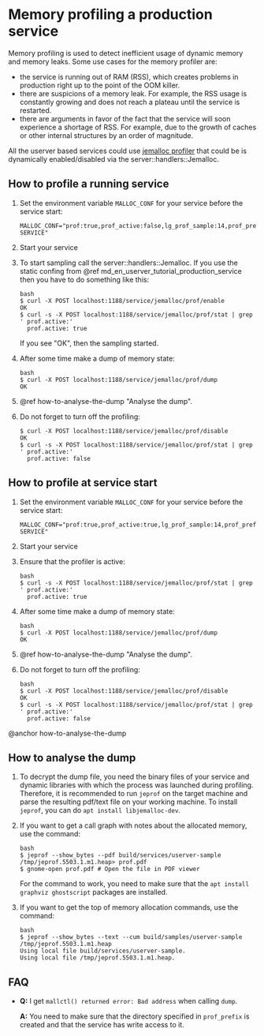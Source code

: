 # Memory profiling a production service

Memory profiling is used to detect inefficient usage of dynamic memory and
memory leaks. Some use cases for the memory profiler are:

* the service is running out of RAM (RSS), which creates problems in production
  right up to the point of the OOM killer.
* there are suspicions of a memory leak. For example, the RSS usage is
  constantly growing and does not reach a plateau until the service is
  restarted.
* there are arguments in favor of the fact that the service will soon
  experience a shortage of RSS. For example, due to the growth of caches or
  other internal structures by an order of magnitude.

All the userver based services could use
[jemalloc profiler](https://github.com/jemalloc/jemalloc/wiki/Use-Case%3A-Heap-Profiling)
that could be is dynamically enabled/disabled via the server::handlers::Jemalloc.

## How to profile a running service
1. Set the environment variable `MALLOC_CONF` for your service before the service start:
   ```
   MALLOC_CONF="prof:true,prof_active:false,lg_prof_sample:14,prof_prefix:/tmp/jeprof-SERVICE"
   ```
2. Start your service
3. To start sampling call the server::handlers::Jemalloc. If you use the
   static confing from @ref md_en_userver_tutorial_production_service then you
   have to do something like this:
   ```
   bash
   $ curl -X POST localhost:1188/service/jemalloc/prof/enable
   OK
   $ curl -s -X POST localhost:1188/service/jemalloc/prof/stat | grep ' prof.active:'
     prof.active: true
   ```
   If you see "ОК", then the sampling started.

4. After some time make a dump of memory state:
   ```
   bash
   $ curl -X POST localhost:1188/service/jemalloc/prof/dump
   OK
   ```

5. @ref how-to-analyse-the-dump "Analyse the dump".

6. Do not forget to turn off the profiling:
   ```
   $ curl -X POST localhost:1188/service/jemalloc/prof/disable
   OK
   $ curl -s -X POST localhost:1188/service/jemalloc/prof/stat | grep ' prof.active:'
     prof.active: false
   ```

## How to profile at service start

1. Set the environment variable `MALLOC_CONF` for your service before the service start:
   ```
   MALLOC_CONF="prof:true,prof_active:true,lg_prof_sample:14,prof_prefix:/tmp/jeprof-SERVICE"
   ```

2. Start your service

3. Ensure that the profiler is active:
   ```
   bash
   $ curl -s -X POST localhost:1188/service/jemalloc/prof/stat | grep ' prof.active:'
     prof.active: true
   ```

4. After some time make a dump of memory state:
   ```
   bash
   $ curl -X POST localhost:1188/service/jemalloc/prof/dump
   OK
   ```

5. @ref how-to-analyse-the-dump "Analyse the dump".

6. Do not forget to turn off the profiling:
   ```
   bash
   $ curl -X POST localhost:1188/service/jemalloc/prof/disable
   OK
   $ curl -s -X POST localhost:1188/service/jemalloc/prof/stat | grep ' prof.active:'
     prof.active: false
   ```

@anchor how-to-analyse-the-dump
## How to analyse the dump

1. To decrypt the dump file, you need the binary files of your service and
   dynamic libraries with which the process was launched during profiling.
   Therefore, it is recommended to run `jeprof` on the target machine and parse
   the resulting pdf/text file on your working machine. To install `jeprof`,
   you can do `apt install libjemalloc-dev`.

2. If you want to get a call graph with notes about the allocated memory, use the command:
    ```
    bash
    $ jeprof --show_bytes --pdf build/services/userver-sample /tmp/jeprof.5503.1.m1.heap> prof.pdf
    $ gnome-open prof.pdf # Open the file in PDF viewer
    ```
    For the command to work, you need to make sure that the `apt install graphviz ghostscript` packages are installed.

3. If you want to get the top of memory allocation commands, use the command:
    ```
    bash
    $ jeprof --show_bytes --text --cum build/samples/userver-sample /tmp/jeprof.5503.1.m1.heap
    Using local file build/services/userver-sample.
    Using local file /tmp/jeprof.5503.1.m1.heap.
    ```


## FAQ
- **Q:** I get `mallctl() returned error: Bad address` when calling `dump`.

  **A:** You need to make sure that the directory specified in `prof_prefix` is
     created and that the service has write access to it.
